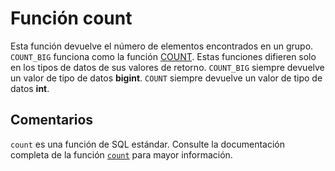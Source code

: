 ﻿---
SidebarGroup: "Funciones de agregación"
Autogenerated: true
---

# Función  count

Esta función devuelve el número de elementos encontrados en un grupo. `COUNT_BIG` funciona como la función [COUNT](../../t-sql/functions/count-transact-sql.md). Estas funciones difieren solo en los tipos de datos de sus valores de retorno. `COUNT_BIG` siempre devuelve un valor de tipo de datos **bigint**. `COUNT` siempre devuelve un valor de tipo de datos **int**.

## Comentarios 

`count` es una función de SQL estándar. Consulte la documentación completa de la función [`count`](https://learn.microsoft.com/es-es/sql/t-sql/functions/count-transact-sql) para mayor información.
